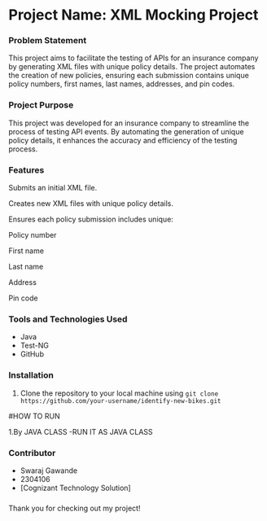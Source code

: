 # Project Name: XML Mocking Project

### Problem Statement
This project aims to facilitate the testing of APIs for an insurance company by generating XML files with unique policy details. The project automates the creation of new policies, ensuring each submission contains unique policy numbers, first names, last names, addresses, and pin codes.

### Project Purpose
This project was developed for an insurance company to streamline the process of testing API events. By automating the generation of unique policy details, it enhances the accuracy and efficiency of the testing process.


### Features
Submits an initial XML file.

Creates new XML files with unique policy details.

Ensures each policy submission includes unique:

Policy number

First name

Last name

Address

Pin code

### Tools and Technologies Used
- Java
- Test-NG
- GitHub

### Installation
1. Clone the repository to your local machine using `git clone https://github.com/your-username/identify-new-bikes.git`
 

#HOW TO RUN 

  1.By JAVA CLASS 
   		-RUN IT AS JAVA CLASS  
   		
### Contributor
- Swaraj Gawande
- 2304106
- [Cognizant Technology Solution]

### 
Thank you for checking out my project! 

